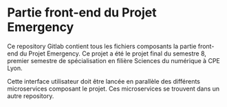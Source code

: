 # Partie front-end du Projet Emergency

Ce repository Gitlab contient tous les fichiers composants la partie front-end du Projet Emergency.
Ce projet a été le projet final du semestre 8, premier semestre de spécialisation en filière Sciences du numérique à CPE Lyon.

Cette interface utilisateur doit être lancée en parallèle des différents microservices composant le projet. Ces microservices se trouvent dans un autre repository.
